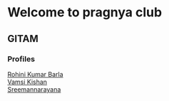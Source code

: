 # Welcome to pragnya club

## GITAM

### Profiles

[Rohini Kumar Barla](rohinibarla)    
[Vamsi Kishan](nrajana)   
[Sreemannarayana](sreeman)   

